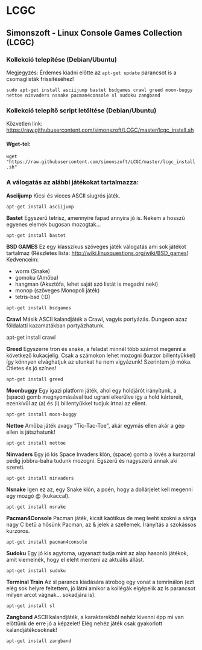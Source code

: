 # LCGC
## Simonszoft - Linux Console Games Collection (LCGC)

### Kollekció telepítése (Debian/Ubuntu)
Megjegyzés: Érdemes kiadni előtte az `apt-get update` parancsot is a csomaglisták frissítéséhez!

`sudo apt-get install asciijump bastet bsdgames crawl greed moon-buggy nettoe ninvaders nsnake pacman4console sl sudoku zangband`

### Kollekció telepítő script letöltése (Debian/Ubuntu)

Közvetlen link: https://raw.githubusercontent.com/simonszoft/LCGC/master/lcgc_install.sh

#### Wget-tel:

`wget "https://raw.githubusercontent.com/simonszoft/LCGC/master/lcgc_install.sh"`

### A válogatás az alábbi játékokat tartalmazza:

__Asciijump__
Kicsi és vicces ASCII síugrós játék.

`apt-get install asciijump`

__Bastet__
Egyszerű tetrisz, amennyire fapad annyira jó is.
Nekem a hosszú egyenes elemek bugosan mozogtak...

`apt-get install bastet`

__BSD GAMES__
Ez egy klasszikus szöveges játék válogatás ami sok játékot tartalmaz (Részletes lista: http://wiki.linuxquestions.org/wiki/BSD_games)
Kedvenceim:
- worm (Snake)
- gomoku (Amőba)
- hangman (Aksztófa, lehet saját szó listát is megadni neki)
- monop (szöveges Monopoli játék)
- tetris-bsd (:D)

`apt-get install bsdgames`

__Crawl__
Másik ASCII kalandjáték a Crawl, vagyis portyázás. Dungeon azaz földalatti kazamatákban portyázhatunk.

apt-get install crawl

__Greed__
Egyszerre tron és snake, a feladat minnél több számot megenni a következő kukacjelig.
Csak a számokon lehet mozogni (kurzor billentyűkkel) így könnyen elvághatjuk az utunkat ha nem vigyázunk!
Szerintem jó móka. Ötletes és jó színes!

`apt-get install greed`

__Moonbuggy__
Egy igazi platform játék, ahol egy holdjárót irányítunk, a (space) gomb megnyomásával tud ugrani elkerülve így a hold kártereit,
ezenkívül az (a) és (l) billentyűkkel tudjuk írtnai az ellent.

`apt-get install moon-buggy`

__Nettoe__
Amőba játék avagy "Tic-Tac-Toe", akár egymás ellen akár a gép ellen is játszhatunk!

`apt-get install nettoe`

__Ninvaders__
Egy jó kis Space Invaders klón, (space) gomb a lövés a kurzorral pedig jobbra-balra tudunk mozogni.
Egszerű és nagyszerű annak aki szereti.

`apt-get install ninvaders`

__Nsnake__
Igen ez az, egy Snake klón, a poén, hogy a dollárjelet kell megenni egy mozgó @ (kukaccal).

`apt-get install nsnake`

__Pacman4Console__
Pacman játék, kicsit kaótikus de meg leeht szokni a sárga nagy C betű a hősünk Pacman, az & jelek a szellemek.
Irányítás a szokássos kurzoros.

`apt-get install pacman4console`

__Sudoku__
Egy jó kis agytorna, ugyanazt tudja mint az alap hasonló játékok, amit kiemelnék, hogy el eleht menteni az aktuális állást.

`apt-get install sudoku`

__Terminal Train__
Az sl parancs kiadására átrobog egy vonat a temrinálon (ezt elég sok helyre feltettem, jó látni amikor a kollégák elgépelik az ls parancsot milyen arcot vágnak... sokadjára is).

`apt-get install sl`

__Zangband__
ASCII kalandjáték, a karakterekből nehéz kivenni épp mi van előttünk de erre jó a képzelet! Elég nehéz játék csak gyakorlott kalandjátékosoknak!

`apt-get install zangband`
